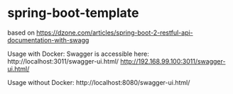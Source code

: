 # spring-boot-template

based on https://dzone.com/articles/spring-boot-2-restful-api-documentation-with-swagg

Usage with Docker:
Swagger is accessible here:
http://localhost:3011/swagger-ui.html/
http://192.168.99.100:3011/swagger-ui.html/

Usage without Docker:
http://localhost:8080/swagger-ui.html/
